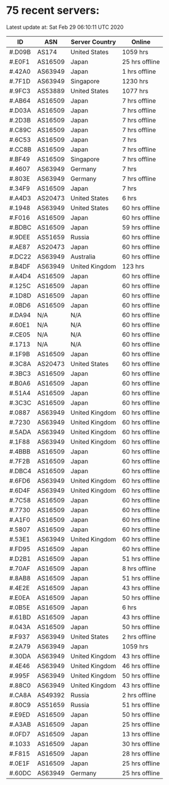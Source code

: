 # 75 recent servers:

Latest update at: Sat Feb 29 06:10:11 UTC 2020

| ID | ASN | Server Country | Online |
| -- | --- | -------------- | ------ |
| #.D09B | AS174 | United States | 1059 hrs |
| #.E0F1 | AS16509 | Japan | 25 hrs offline |
| #.42A0 | AS63949 | Japan | 1 hrs offline |
| #.7F1D | AS63949 | Singapore | 1230 hrs |
| #.9FC3 | AS53889 | United States | 1077 hrs |
| #.AB64 | AS16509 | Japan | 7 hrs offline |
| #.D03A | AS16509 | Japan | 7 hrs offline |
| #.2D3B | AS16509 | Japan | 7 hrs offline |
| #.C89C | AS16509 | Japan | 7 hrs offline |
| #.6C53 | AS16509 | Japan | 7 hrs |
| #.CC8B | AS16509 | Japan | 7 hrs offline |
| #.BF49 | AS16509 | Singapore | 7 hrs offline |
| #.4607 | AS63949 | Germany | 7 hrs |
| #.803E | AS63949 | Germany | 7 hrs offline |
| #.34F9 | AS16509 | Japan | 7 hrs |
| #.A4D3 | AS20473 | United States | 6 hrs |
| #.1948 | AS63949 | United States | 60 hrs offline |
| #.F016 | AS16509 | Japan | 60 hrs offline |
| #.BDBC | AS16509 | Japan | 59 hrs offline |
| #.9DEE | AS51659 | Russia | 60 hrs offline |
| #.AE87 | AS20473 | Japan | 60 hrs offline |
| #.DC22 | AS63949 | Australia | 60 hrs offline |
| #.B4DF | AS63949 | United Kingdom | 123 hrs |
| #.A4D4 | AS16509 | Japan | 60 hrs offline |
| #.125C | AS16509 | Japan | 60 hrs offline |
| #.1D8D | AS16509 | Japan | 60 hrs offline |
| #.0BD6 | AS16509 | Japan | 60 hrs offline |
| #.DA94 | N/A | N/A | 60 hrs offline |
| #.60E1 | N/A | N/A | 60 hrs offline |
| #.CE05 | N/A | N/A | 60 hrs offline |
| #.1713 | N/A | N/A | 60 hrs offline |
| #.1F9B | AS16509 | Japan | 60 hrs offline |
| #.3C8A | AS20473 | United States | 60 hrs offline |
| #.3BC3 | AS16509 | Japan | 60 hrs offline |
| #.B0A6 | AS16509 | Japan | 60 hrs offline |
| #.51A4 | AS16509 | Japan | 60 hrs offline |
| #.3C3C | AS16509 | Japan | 60 hrs offline |
| #.0887 | AS63949 | United Kingdom | 60 hrs offline |
| #.7230 | AS63949 | United Kingdom | 60 hrs offline |
| #.5ADA | AS63949 | United Kingdom | 60 hrs offline |
| #.1F88 | AS63949 | United Kingdom | 60 hrs offline |
| #.4BBB | AS16509 | Japan | 60 hrs offline |
| #.7F2B | AS16509 | Japan | 60 hrs offline |
| #.DBC4 | AS16509 | Japan | 60 hrs offline |
| #.6FD6 | AS63949 | United Kingdom | 60 hrs offline |
| #.6D4F | AS63949 | United Kingdom | 60 hrs offline |
| #.7C58 | AS16509 | Japan | 60 hrs offline |
| #.7730 | AS16509 | Japan | 60 hrs offline |
| #.A1F0 | AS16509 | Japan | 60 hrs offline |
| #.5807 | AS16509 | Japan | 60 hrs offline |
| #.53E1 | AS63949 | United Kingdom | 60 hrs offline |
| #.FD95 | AS16509 | Japan | 60 hrs offline |
| #.D2B1 | AS16509 | Japan | 51 hrs offline |
| #.70AF | AS16509 | Japan | 8 hrs offline |
| #.8AB8 | AS16509 | Japan | 51 hrs offline |
| #.4E2E | AS16509 | Japan | 43 hrs offline |
| #.E0EA | AS16509 | Japan | 50 hrs offline |
| #.0B5E | AS16509 | Japan | 6 hrs |
| #.61BD | AS16509 | Japan | 43 hrs offline |
| #.043A | AS16509 | Japan | 50 hrs offline |
| #.F937 | AS63949 | United States | 2 hrs offline |
| #.2A79 | AS63949 | Japan | 1059 hrs |
| #.30DA | AS63949 | United Kingdom | 43 hrs offline |
| #.4E46 | AS63949 | United Kingdom | 46 hrs offline |
| #.995F | AS63949 | United Kingdom | 50 hrs offline |
| #.88C0 | AS63949 | United Kingdom | 43 hrs offline |
| #.CA8A | AS49392 | Russia | 2 hrs offline |
| #.80C9 | AS51659 | Russia | 51 hrs offline |
| #.E9ED | AS16509 | Japan | 50 hrs offline |
| #.A3AB | AS16509 | Japan | 25 hrs offline |
| #.0FD7 | AS16509 | Japan | 13 hrs offline |
| #.1033 | AS16509 | Japan | 30 hrs offline |
| #.F815 | AS16509 | Japan | 28 hrs offline |
| #.0E1F | AS16509 | Japan | 25 hrs offline |
| #.60DC | AS63949 | Germany | 25 hrs offline |

